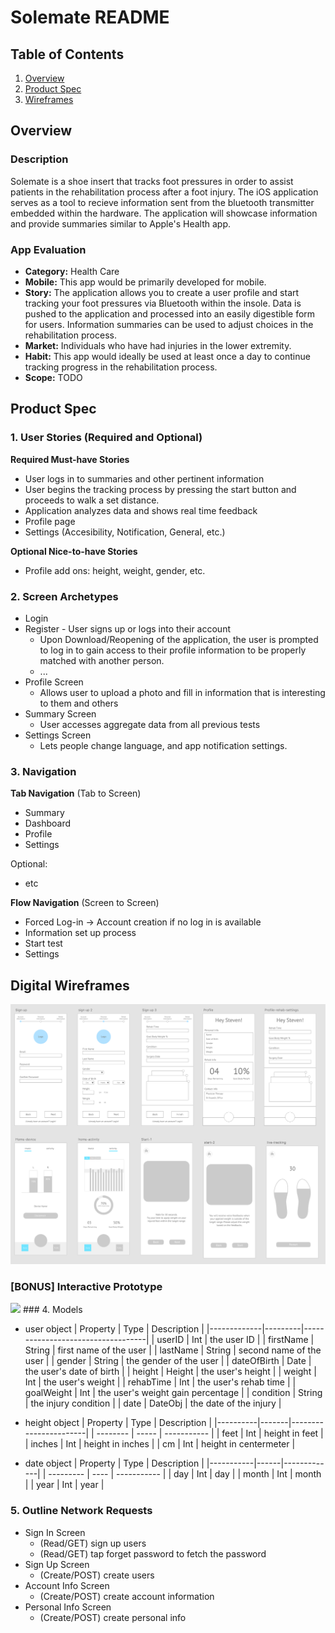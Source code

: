 # Solemate README

## Table of Contents
1. [Overview](#Overview)
2. [Product Spec](#Product-Spec)
3. [Wireframes](#Wireframes)

## Overview
### Description
Solemate is a shoe insert that tracks foot pressures in order to assist patients in the rehabilitation process after a foot injury. The iOS application serves as a tool to recieve information sent from the bluetooth transmitter embedded within the hardware. The application will showcase information and provide summaries similar to Apple's Health app.

### App Evaluation
- **Category:** Health Care
- **Mobile:** This app would be primarily developed for mobile. 
- **Story:** The application allows you to create a user profile and start tracking your foot pressures via Bluetooth within the insole. Data is pushed to the application and processed into an easily digestible form for users. Information summaries can be used to adjust choices in the rehabilitation process.
- **Market:** Individuals who have had injuries in the lower extremity.
- **Habit:** This app would ideally be used at least once a day to continue tracking progress in the rehabilitation process.
- **Scope:** TODO

## Product Spec
### 1. User Stories (Required and Optional)

**Required Must-have Stories**

* User logs in to summaries and other pertinent information
* User begins the tracking process by pressing the start button and proceeds to walk a set distance.
* Application analyzes data and shows real time feedback
* Profile page 
* Settings (Accesibility, Notification, General, etc.)

**Optional Nice-to-have Stories**

* Profile add ons: height, weight, gender, etc.


### 2. Screen Archetypes

* Login 
* Register - User signs up or logs into their account
   * Upon Download/Reopening of the application, the user is prompted to log in to gain access to their profile information to be properly matched with another person. 
   * ...
* Profile Screen 
   * Allows user to upload a photo and fill in information that is interesting to them and others
* Summary Screen
  * User accesses aggregate data from all previous tests
* Settings Screen
   * Lets people change language, and app notification settings.

### 3. Navigation

**Tab Navigation** (Tab to Screen)

* Summary
* Dashboard
* Profile
* Settings

Optional:
* etc

**Flow Navigation** (Screen to Screen)
* Forced Log-in -> Account creation if no log in is available
* Information set up process
* Start test 
* Settings

## Digital Wireframes
![Alt text](/img_assets/Wireframes.png?raw=true "Wireframes")

### [BONUS] Interactive Prototype
<img src="http://g.recordit.co/B2r87BPmTs.gif" width=200>
### 4. Models

* user object
| Property    | Type    | Description                       |
|-------------|---------|-----------------------------------|
| userID      | Int     | the user ID                       |
| firstName   | String  | first name of the user            |
| lastName    | String  | second name of the user           |
| gender      | String  | the gender of the user            |
| dateOfBirth | Date    | the user's date of birth          |
| height      | Height  | the user's height                 |
| weight      | Int     | the user's weight                 |
| rehabTime   | Int     | the user's rehab time             |
| goalWeight  | Int     | the user's weight gain percentage |
| condition   | String  | the injury condition              |
| date        | DateObj | the date of the injury            |

* height object
| Property | Type  | Description           |
|----------|-------|-----------------------|
| -------- | ----- | -----------           |
| feet     | Int   | height in feet        |
| inches   | Int   | height in inches      |
| cm       | Int   | height in centermeter |

* date object
| Property  | Type | Description |
|-----------|------|-------------|
| --------- | ---- | ----------- |
| day       | Int  | day         |
| month     | Int  | month       |
| year      | Int  | year        |
### 5. Outline Network Requests

* Sign In Screen
  * (Read/GET) sign up users
  * (Read/GET) tap forget password to fetch the password
* Sign Up Screen
  * (Create/POST) create users
* Account Info Screen
  * (Create/POST) create account information
* Personal Info Screen
  * (Create/POST) create personal info




